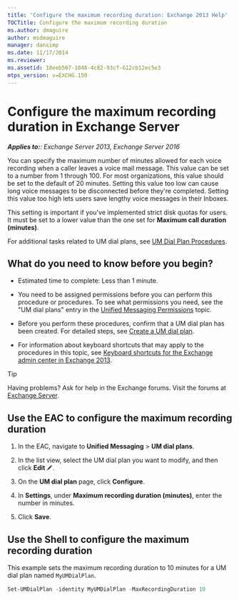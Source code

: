 ```yaml
---
title: 'Configure the maximum recording duration: Exchange 2013 Help'
TOCTitle: Configure the maximum recording duration
ms.author: dmaguire
author: msdmaguire
manager: dansimp
ms.date: 11/17/2014
ms.reviewer: 
ms.assetid: 18eeb567-1048-4c82-93cf-612cb12ec5e3
mtps_version: v=EXCHG.150
---
```


# Configure the maximum recording duration in Exchange Server

_**Applies to:**: Exchange Server 2013, Exchange Server 2016_

You can specify the maximum number of minutes allowed for each voice recording when a caller leaves a voice mail message. This value can be set to a number from 1 through 100. For most organizations, this value should be set to the default of 20 minutes. Setting this value too low can cause long voice messages to be disconnected before they're completed. Setting this value too high lets users save lengthy voice messages in their Inboxes.

This setting is important if you've implemented strict disk quotas for users. It must be set to a lower value than the one set for **Maximum call duration (minutes)**.

For additional tasks related to UM dial plans, see [UM Dial Plan Procedures](http://technet.microsoft.com/library/1bda77c8-c4e2-4ae0-a001-76ae029bf843.aspx).

## What do you need to know before you begin?

- Estimated time to complete: Less than 1 minute.

- You need to be assigned permissions before you can perform this procedure or procedures. To see what permissions you need, see the "UM dial plans" entry in the [Unified Messaging Permissions](http://technet.microsoft.com/library/d326c3bc-8f33-434a-bf02-a83cc26a5498.aspx) topic.

- Before you perform these procedures, confirm that a UM dial plan has been created. For detailed steps, see [Create a UM dial plan](create-um-dial-plan-exchange-2013-help.md).

- For information about keyboard shortcuts that may apply to the procedures in this topic, see [Keyboard shortcuts for the Exchange admin center in Exchange 2013](keyboard-shortcuts-in-the-exchange-admin-center-2013-help.md).

> [!TIP]
> Having problems? Ask for help in the Exchange forums. Visit the forums at [Exchange Server](https://go.microsoft.com/fwlink/p/?linkId=60612).

## Use the EAC to configure the maximum recording duration

1. In the EAC, navigate to **Unified Messaging** \> **UM dial plans**.

2. In the list view, select the UM dial plan you want to modify, and then click **Edit** ![Edit icon](images/ITPro_EAC_EditIcon.gif).

3. On the **UM dial plan** page, click **Configure**.

4. In **Settings**, under **Maximum recording duration (minutes)**, enter the number in minutes.

5. Click **Save**.

## Use the Shell to configure the maximum recording duration

This example sets the maximum recording duration to 10 minutes for a UM dial plan named `MyUMDialPlan`.

```powershell
Set-UMDialPlan -identity MyUMDialPlan -MaxRecordingDuration 10
```
